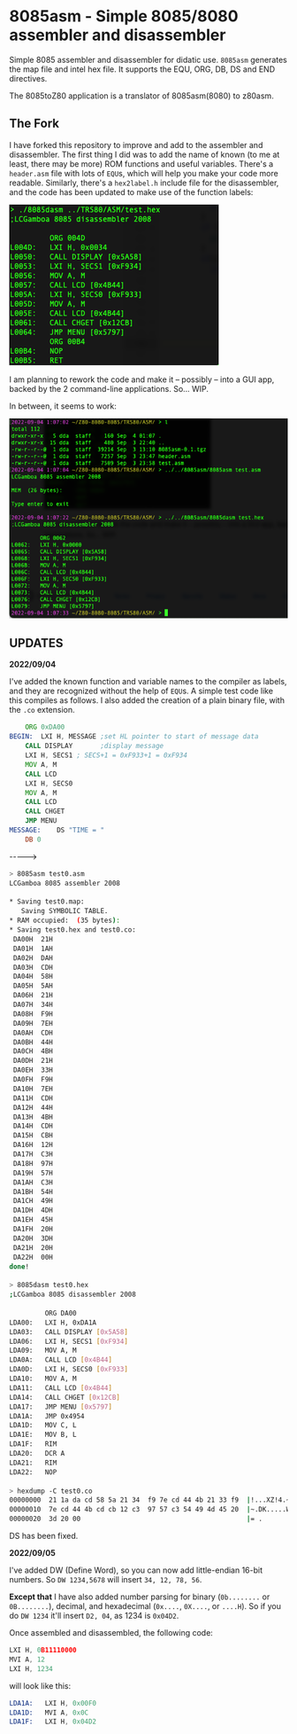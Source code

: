 # 8085asm - Simple 8085/8080 assembler and disassembler

Simple 8085 assembler and disassembler for didatic use. `8085asm` generates the map file and intel hex file. It supports the EQU, ORG, DB, DS and END directives.

The 8085toZ80 application is a translator of 8085asm(8080) to z80asm.

## The Fork

I have forked this repository to improve and add to the assembler and disassembler. The first thing I did was to add the name of known (to me at least, there may be more) ROM functions and useful variables. There's a `header.asm` file with lots of `EQU`s, which will help you make your code more readable. Similarly, there's a `hex2label.h` include file for the disassembler, and the code has been updated to make use of the function labels:

![labels](img/labels.png)

I am planning to rework the code and make it – possibly – into a GUI app, backed by the 2 command-line applications. So... WIP.

In between, it seems to work:

![asm disasm](img/asm_dasm.png)

## UPDATES

**2022/09/04**

I've added the known function and variable names to the compiler as labels, and they are recognized without the help of `EQU`s. A simple test code like this compiles as follows. I also added the creation of a plain binary file, with the `.co` extension.

```asm
	ORG 0xDA00
BEGIN:	LXI H, MESSAGE ;set HL pointer to start of message data
	CALL DISPLAY       ;display message
	LXI H, SECS1 ; SECS+1 = 0xF933+1 = 0xF934
	MOV A, M
	CALL LCD
	LXI H, SECS0
	MOV A, M
	CALL LCD
	CALL CHGET
	JMP MENU
MESSAGE:	DS "TIME = "
	DB 0
```
----->

```bash
> 8085asm test0.asm
LCGamboa 8085 assembler 2008

* Saving test0.map:
   Saving SYMBOLIC TABLE.
* RAM occupied:  (35 bytes):
* Saving test0.hex and test0.co:
 DA00H  21H
 DA01H  1AH
 DA02H  DAH
 DA03H  CDH
 DA04H  58H
 DA05H  5AH
 DA06H  21H
 DA07H  34H
 DA08H  F9H
 DA09H  7EH
 DA0AH  CDH
 DA0BH  44H
 DA0CH  4BH
 DA0DH  21H
 DA0EH  33H
 DA0FH  F9H
 DA10H  7EH
 DA11H  CDH
 DA12H  44H
 DA13H  4BH
 DA14H  CDH
 DA15H  CBH
 DA16H  12H
 DA17H  C3H
 DA18H  97H
 DA19H  57H
 DA1AH  C3H
 DA1BH  54H
 DA1CH  49H
 DA1DH  4DH
 DA1EH  45H
 DA1FH  20H
 DA20H  3DH
 DA21H  20H
 DA22H  00H
done!

> 8085dasm test0.hex
;LCGamboa 8085 disassembler 2008

         ORG DA00
LDA00:   LXI H, 0xDA1A
LDA03:   CALL DISPLAY [0x5A58]
LDA06:   LXI H, SECS1 [0xF934]
LDA09:   MOV A, M 
LDA0A:   CALL LCD [0x4B44]
LDA0D:   LXI H, SECS0 [0xF933]
LDA10:   MOV A, M 
LDA11:   CALL LCD [0x4B44]
LDA14:   CALL CHGET [0x12CB]
LDA17:   JMP MENU [0x5797]
LDA1A:   JMP 0x4954
LDA1D:   MOV C, L 
LDA1E:   MOV B, L 
LDA1F:   RIM 
LDA20:   DCR A 
LDA21:   RIM 
LDA22:   NOP 

> hexdump -C test0.co
00000000  21 1a da cd 58 5a 21 34  f9 7e cd 44 4b 21 33 f9  |!...XZ!4.~.DK!3.|
00000010  7e cd 44 4b cd cb 12 c3  97 57 c3 54 49 4d 45 20  |~.DK.....W.TIME |
00000020  3d 20 00                                          |= .             |
```

DS has been fixed.

**2022/09/05**

I've added DW (Define Word), so you can now add little-endian 16-bit numbers. So `DW 1234,5678` will insert `34, 12, 78, 56`.

**Except that** I have also added number parsing for binary (`0b........` or `0B........`), decimal, and hexadecimal (`0x....`, `0X....`, or `....H`). So if you do `DW 1234` it'll insert `D2, 04`, as 1234 is `0x04D2`.

Once assembled and disassembled, the following code:

```asm
LXI H, 0B11110000
MVI A, 12
LXI H, 1234
```

will look like this:
 
```asm
LDA1A:   LXI H, 0x00F0
LDA1D:   MVI A, 0x0C
LDA1F:   LXI H, 0x04D2
```
